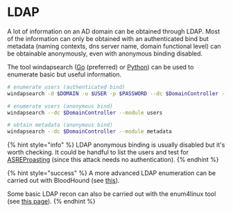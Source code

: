 # LDAP

A lot of information on an AD domain can be obtained through LDAP. Most of the information can only be obtained with an authenticated bind but metadata \(naming contexts, dns server name, domain functional level\) can be obtainable anonymously, even with anonymous binding disabled.

The tool windapsearch \([Go](https://github.com/ropnop/go-windapsearch) \(preferred\) or [Python](https://github.com/ropnop/windapsearch)\) can be used to enumerate basic but useful information.

```bash
# enumerate users (authenticated bind)
windapsearch -d $DOMAIN -u $USER -p $PASSWORD --dc $DomainController --module users

# enumerate users (anonymous bind)
windapsearch --dc $DomainController --module users

# obtain metadata (anonymous bind)
windapsearch --dc $DomainController --module metadata
```

{% hint style="info" %}
LDAP anonymous binding is usually disabled but it's worth checking. It could be handful to list the users and test for [ASREProasting](../movement/abusing-kerberos/asreproast.md) \(since this attack needs no authentication\).
{% endhint %}

{% hint style="success" %}
A more advanced LDAP enumeration can be carried out with BloodHound \(see [this](ldap.md)\).

Some basic LDAP recon can also be carried out with the enum4linux tool \(see [this page](enum4linux.md)\).
{% endhint %}

